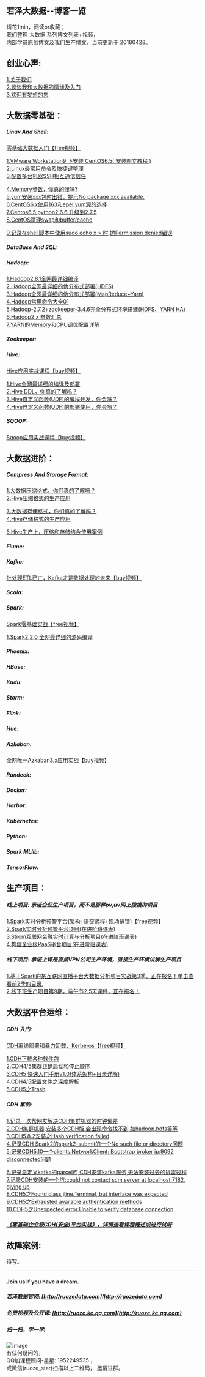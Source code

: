 ## 若泽大数据--博客一览
请花1min，阅读or收藏；  
我们整理 大数据 系列博文列表+视频，  
内部学员原创博文及我们生产博文，当前更新于 20180428。


创业心声:
-------
[1.关于我们](http://www.ruozedata.com/about.html)  
[2.谈谈我和大数据的情缘及入门](https://mp.weixin.qq.com/s?__biz=MzA5ODY0NzgxNA==&mid=2247483702&idx=1&sn=5e21f983876757e9cbb291846ff804b4&chksm=908f2b5fa7f8a24916151090c55c8dc104c7c587965a3335174c0664ff27a459a52824e66057&scene=38#wechat_redirect)  
[3.欢迎有梦想的您](https://mp.weixin.qq.com/s?__biz=MzA5ODY0NzgxNA==&mid=2247483716&idx=1&sn=47094938d1af752cd95e7be41dd8a51d&chksm=908f2b2da7f8a23bf3484b07f74ed523c70e878c47a8b36a93e15962cda87c506dee1e1614b1&scene=38#wechat_redirect)

大数据零基础：
----------
##### Linux And Shell: 
[零基础大数据入门【free视频】](https://ke.qq.com/course/262452?tuin=11cffd50)  

[1.VMware Workstation9 下安装 CentOS6.5( 安装图文教程 )](http://blog.itpub.net/30089851/viewspace-2131153/)   
[2.Linux最常用命令及快捷键整理](http://blog.itpub.net/30089851/viewspace-2131167/)   
[3.配置多台机器SSH相互通信信任](http://blog.itpub.net/30089851/viewspace-1992210/)   

[4.Memory参数，你真的懂吗?](http://blog.itpub.net/30089851/viewspace-2131678/)  
[5.yum安装xxx包时出错，提示No package xxx available.](http://blog.itpub.net/30089851/viewspace-2120628/)  
[6.CentOS6.x使用163和epel yum源的选择](http://blog.itpub.net/30089851/viewspace-2130239/)  
[7.Centos6.5 python2.6.6 升级到2.7.5](http://blog.itpub.net/30089851/viewspace-2129636/)   
[8.CentOS清理swap和buffer/cache](http://blog.itpub.net/30089851/viewspace-2147840/)   

[9.记录在shell脚本中使用sudo echo x > 时,抛Permission denied错误](http://blog.itpub.net/30089851/viewspace-2132326/)

##### DataBase And SQL: 
 
##### Hadoop:  
[1.Hadoop2.8.1全网最详细编译](https://mp.weixin.qq.com/s?__biz=MzA5ODY0NzgxNA==&tempkey=OTUzX05HVVFuK0pPN1dXZGVYSUZxUHFTR0RpTi1Pa2RCZGltcHUtaWgyOGNqY1pWck8tejhhZkVsbUZtOUZmTTIyQWszQUZhSzBWVWh2ZlEtX1FTYW9MX1dvejBVRTV4Q2FrUVNteTdIQzM5WTJROFR5dzItbERFdlhBaU1sY01GdXRwNFJZYmZZdlhDblNxTWhVU1hYTy1WUUJ2cXNGQU5JaEtxdnFoOEF%2Bfg%3D%3D&chksm=108f2b5127f8a247f9836d529f3f531303e21341dde674ef5f60c8546a91d2f51fa49ea3339f#rd)  
[2.Hadoop全网最详细的伪分布式部署(HDFS)](https://mp.weixin.qq.com/s?__biz=MzA5ODY0NzgxNA==&mid=2247483731&idx=1&sn=40021b1c7db069b56dad3646bfa45408&chksm=908f2b3aa7f8a22c7d9d2bd4b19956fee63cb02c205c0f1bf836426abf5c26f1e2e40af1f045#rd)  
[3.Hadoop全网最详细的伪分布式部署(MapReduce+Yarn)](https://mp.weixin.qq.com/s?__biz=MzA5ODY0NzgxNA==&mid=2247483744&idx=1&sn=9d0d61ecc3be2f71de640c9bcd7f8027&chksm=908f2b09a7f8a21fe62cd8adda08acb6f2ce040d5e2b73dbcf6dd2874dcedd3baf0f64804cfc#rd)  
[4.Hadoop常用命令大全01](https://mp.weixin.qq.com/s?__biz=MzA5ODY0NzgxNA==&mid=2247483764&idx=1&sn=7a4c9d254f85cf8f302724a0b511e16c&chksm=908f2b1da7f8a20bdc4928c13f313f379204256d809c4e7212f16574f7b4a2eb3b265d1b59cb#rd)   
[5.Hadoop-2.7.2+zookeeper-3.4.6完全分布式环境搭建(HDFS、YARN HA)](http://blog.itpub.net/30089851/viewspace-1994585/)  
[6.Hadoop2.x 参数汇总](http://blog.itpub.net/30089851/viewspace-2006108/)  
[7.YARN的Memory和CPU调优配置详解](http://blog.itpub.net/30089851/viewspace-2127851/)  


##### Zookeeper:  

##### Hive:
[Hive应用实战课程【buy视频】](https://ke.qq.com/course/236561?tuin=11cffd50)  

[1.Hive全网最详细的编译及部署](https://mp.weixin.qq.com/s?__biz=MzA5ODY0NzgxNA==&mid=2247483748&idx=1&sn=3a7db2f9c8a667bcad3aa37ece461360&chksm=908f2b0da7f8a21b5fb24869d7204709176fd417da2ab55afa88c3f15e45546eb8906a4b9496#rd)  
[2.Hive DDL，你真的了解吗？](https://mp.weixin.qq.com/s?__biz=MzA5ODY0NzgxNA==&mid=2247483815&idx=1&sn=63b2a8307fab8d53efcb6677b8140e82&chksm=908f2bcea7f8a2d80b06d5f01c8cfe0dd2382e3226d54d325d9aa51834bfcf911de01b96a484&scene=38#wechat_redirect)  
[3.Hive自定义函数(UDF)的编程开发，你会吗？](https://mp.weixin.qq.com/s?__biz=MzA5ODY0NzgxNA==&mid=2247483821&idx=1&sn=996cd6ddab7fa237cfdb297466651443&chksm=908f2bc4a7f8a2d28e838aa20ac34b6bcba80983df6df0bc3ae91cea9df2a91fd3c96fb1f1fe&scene=38#wechat_redirect)  
[4.Hive自定义函数(UDF)的部署使用，你会吗？](https://mp.weixin.qq.com/s?__biz=MzA5ODY0NzgxNA==&mid=2247483825&idx=1&sn=e8f240339d698d44a0aba30245437ed5&chksm=908f2bd8a7f8a2ceb1cbe0a7afe847f0b23d5c61a24fa1b27c4d41bb0198c7ca48d2f9b0bd16&scene=38#wechat_redirect)  

##### SQOOP:
[Sqoop应用实战课程【buy视频】](https://ke.qq.com/course/243478?tuin=11cffd50)  

大数据进阶：
--------

##### Compress And Storage Format:
[1.大数据压缩格式，你们真的了解吗？](https://mp.weixin.qq.com/s?__biz=MzA5ODY0NzgxNA==&mid=2247483778&idx=1&sn=ea586218142d9b21cb4d68d9675956b6&chksm=908f2beba7f8a2fda956ea7b128ed7c419cc322715199813bff22c3c00667afa34d93cf96853#rd)  
[2.Hive压缩格式的生产应用](https://mp.weixin.qq.com/s?__biz=MzA5ODY0NzgxNA==&mid=2247483779&idx=1&sn=03051f1cfc307b70bd442bf16dcf0d67&chksm=908f2beaa7f8a2fc49ac09613db06679dc41955cdaa4ef07c9704da357d6c7d8b5350a3e67cf#rd)

[3.大数据存储格式，你们真的了解吗？](https://mp.weixin.qq.com/s?__biz=MzA5ODY0NzgxNA==&mid=2247483808&idx=1&sn=a3d1377b50ecb87bb75c9a089e9273c8&chksm=908f2bc9a7f8a2dfed87b00d06239dc175a70f70a2851343273a942ee74cb3121a9849a50353#rd)  
[4.Hive存储格式的生产应用](https://mp.weixin.qq.com/s/B2tsou1siflOVh7cIVqh3Q)  

[5.Hive生产上，压缩和存储结合使用案例](https://mp.weixin.qq.com/s?__biz=MzA5ODY0NzgxNA==&mid=2247483811&idx=1&sn=cb6473764efdc4c2796cd832042887b4&chksm=908f2bcaa7f8a2dc4fdb5c25aa35356a5ee26376af2e585e7b3cec7c73e9d1049a10f15ed519&scene=38#wechat_redirect)
##### Flume:
##### Kafka:
[批处理ETL已亡，Kafka才是数据处理的未来【buy视频】](https://ke.qq.com/course/278667?tuin=11cffd50)

##### Scala:  
##### Spark:
[Spark零基础实战【free视频】](https://ke.qq.com/course/238513?tuin=11cffd50)  
 
[1.Spark2.2.0 全网最详细的源码编译](https://mp.weixin.qq.com/s?__biz=MzA5ODY0NzgxNA==&mid=2247483751&idx=1&sn=5b0b76b6fba35e1cb32ad8bf49530f3c&chksm=908f2b0ea7f8a2187e9745f816d2582b1544277fe863b14be319bd1f9e7018b70718691f67e6#rd)

##### Phoenix:  
##### HBase:
##### Kudu:

##### Storm:  
##### Flink:

##### Hue:
##### Azkaban:
[全网唯一Azkaban3.x应用实战【buy视频】](https://ke.qq.com/course/238175?tuin=11cffd50)  
##### Rundeck:

##### Docker:  
##### Harbor:  
##### Kubernetes:

##### Python:  
##### Spark MLlib:  
##### TensorFlow: 

生产项目： 
-------
##### 线上项目: 承诺企业生产项目，而不是那种pv,uv网上搜搜的项目
[1.Spark实时分析预警平台(架构+提交流程+现场排错)【free视频】](https://ke.qq.com/course/238183?tuin=11cffd50)  
[2.Spark实时分析预警平台项目(在进阶班课表)](http://www.ruozedata.com/advanced.html)  
[3.Strom互联网金融实时计算与分析项目(在进阶班课表)](http://www.ruozedata.com/advanced.html)   
[4.构建企业级PaaS平台项目(在进阶班课表)](http://www.ruozedata.com/advanced.html)


##### 线下项目: 承诺上课是直接VPN公司生产环境，直接生产环境讲解生产项目
[1.基于Spark的某互联网直播平台大数据分析项目实战第3季，正在报名！单击查看前2季的目录.](https://ke.qq.com/course/258137?tuin=11cffd50)  
[2.线下班生产项目第9期，端午节2.5天课程，正在报名！](http://www.ruozedata.com/line.html)

 
大数据平台运维：
------------
##### CDH 入门:

[CDH离线部署和暴力卸载、Kerberos【free视频】](https://ke.qq.com/course/241568?tuin=11cffd50)  

[1.CDH下载各种软件包](http://blog.itpub.net/30089851/viewspace-2092318/)  
[2.CDH4/5集群正确启动和停止顺序](http://blog.itpub.net/30089851/viewspace-2126298/)   
[3.CDH5 快速入门手册v1.0(体系架构+目录详解)](http://blog.itpub.net/30089851/viewspace-1991862/)  
[4.CDH4/5配置文件之深度解析](http://blog.itpub.net/30089851/viewspace-2110288/)   
[5.CDH5之Trash](http://blog.itpub.net/30089851/viewspace-1990991/)

##### CDH 案例:
[1.记录一次帮网友解决CDH集群机器的时钟偏差](http://blog.itpub.net/30089851/viewspace-2133322/)   
[2.CDH集群机器,安装多个CDH版,会出现命令找不到,如hadoop,hdfs等等](http://blog.itpub.net/30089851/viewspace-2128683/)  
[3.CDH5.8.2安装之Hash verification failed](http://blog.itpub.net/30089851/viewspace-2128607/)  
[4.记录CDH Spark2的spark2-submit的一个No such file or directory问题](http://blog.itpub.net/30089851/viewspace-2134627/)  
[5.记录CDH5.10一个clients.NetworkClient: Bootstrap broker ip:9092 disconnected问题](http://blog.itpub.net/30089851/viewspace-2135135/)  

[6.记录自定义kafka的parcel库,CDH安装kafka服务,无法安装过去的排雷过程](http://blog.itpub.net/30089851/viewspace-2136372/)  
[7.记录CDH安装的一个坑:could not contact scm server at localhost:7182, giving up](http://blog.itpub.net/30089851/viewspace-2137618/)   
[8.CDH5之Found class jline.Terminal, but interface was expected](http://blog.itpub.net/30089851/viewspace-2082146/)  
[9.CDH5之Exhausted available authentication methods](http://blog.itpub.net/30089851/viewspace-2075759/)  
[10.CDH5之Unexpected error.Unable to verify database connection](http://blog.itpub.net/30089851/viewspace-1987886/)  

##### [《零基础企业级CDH(安全)平台实战》，详情查看课程概述或进行试听](https://ke.qq.com/course/241568?tuin=11cffd50)




故障案例:
---------
待写。
 
--------------------------------------------------------------------
#### Join us if you have a dream.  
##### 若泽数据官网: [http://ruozedata.com](http://ruozedata.com)      
##### 免费视频及公开课: [http://ruoze.ke.qq.com](http://ruoze.ke.qq.com)
##### 扫一扫，学一学:
 ![image](https://github.com/Hackeruncle/BigData/blob/master/blog/pic/%E8%8B%A5%E6%B3%BD%E6%95%B0%E6%8D%AE--%E6%89%AB%E6%8F%8F%E5%85%A5%E5%8F%A3.png?raw=true)  
有任何疑问的，  
QQ加课程顾问-星星: 1952249535 ，  
或微信(ruoze_star)扫描以上二维码， 邀请进群。
 










